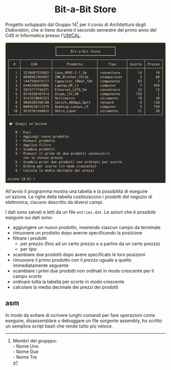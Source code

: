 <h1 align="center">Bit-a-Bit Store</h1>

Progetto sviluppato dal Gruppo 14[^1] per il corso di _Architettura degli Elaboratori_, che si tiene durante il secondo semestre del primo anno del CdS in Informatica presso l'[UNICAL](https://www.unical.it).

<p align="center">
    <img src="tui.png"></img>
</p>

All'avvio il programma mostra una tabella e la possibilità di eseguire un'azione. Le righe della tabella costituiscono i prodotti del negozio di elettronica, ciscuno descritto da diversi campi.

I dati sono salvati e letti da un file `entries.dat`. Le azioni che è possibile eseguire sui dati sono:

- aggiungere un nuovo prodotto, inserendo ciascun campo da terminale
- rimuovere un prodotto dopo averne specificando la posizione
- filtrare i prodotti
    - per _prezzo_ (fino ad un certo prezzo o a partire da un certo prezzo)
    - per _tipo_
- scambiare due prodotti dopo avere specificato le loro posizioni
- rimuovere il primo prodotto con il _prezzo_ uguale a quello immediatamente seguente
- scambiare i primi due prodotti non ordinati in modo crescente per il campo _scorte_
- ordinare tutta la tabella per _scorte_ in modo crescente
- calcolare la media decimale dei prezzi dei prodotti

## asm

In modo da evitare di scrivere lunghi comandi per fare operazioni come eseguire, disassemblare o debuggare un file sorgente assembly, ho scritto un semplice script bash che rende tutto più veloce.

[^1]: Membri del grupppo:<br>- Nome Uno<br>- Nome Due<br>- Nome Tre<br>
